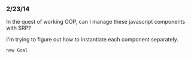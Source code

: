 ### 2/23/14
In the quest of working OOP, can I manage these javascript components with SRP?

I'm trying to figure out how to instantiate each component separately.

    new Goal
